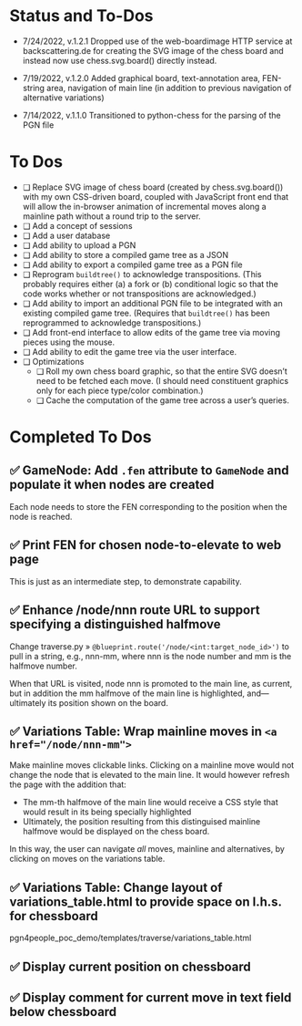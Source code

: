 # Status and To-Dos

* 7/24/2022, v.1.2.1 Dropped use of the web-boardimage HTTP service at backscattering.de for creating the SVG image of the chess board
and instead now use chess.svg.board() directly instead.
* 7/19/2022, v.1.2.0 Added graphical board, text-annotation area, FEN-string area, navigation of main line (in 
addition to previous navigation of alternative variations)

* 7/14/2022, v.1.1.0 Transitioned to python-chess for the parsing of the PGN file

# To Dos
* ❑ Replace SVG image of chess board (created by chess.svg.board()) with my own CSS-driven board, coupled with JavaScript
front end that will allow the in-browser animation of incremental moves along a mainline path without a round trip to the
server.
* ❑ Add a concept of sessions
* ❑ Add a user database
* ❑ Add ability to upload a PGN
* ❑ Add ability to store a compiled game tree as a JSON
* ❑ Add ability to export a compiled game tree as a PGN file
* ❑ Reprogram `buildtree()` to acknowledge transpositions. (This probably requires either (a) a fork or (b) conditional logic so that the code works whether or not transpositions are acknowledged.)
* ❑ Add ability to import an additional PGN file to be integrated with an existing compiled game tree. (Requires that `buildtree()` has been reprogrammed to acknowledge transpositions.)
* ❑ Add front-end interface to allow edits of the game tree via moving pieces using the mouse.
* ❑ Add ability to edit the game tree via the user interface.
* ❑ Optimizations
    * ❑ Roll my own chess board graphic, so that the entire SVG doesn’t need to be fetched each move. (I should need constituent graphics only for each piece type/color combination.)
    * ❑ Cache the computation of the game tree across a user’s queries.


# Completed To Dos
## ✅ GameNode: Add `.fen` attribute to `GameNode` and populate it when nodes are created
Each node needs to store the FEN corresponding to the position when the node is reached.

## ✅ Print FEN for chosen node-to-elevate to web page
This is just as an intermediate step, to demonstrate capability.

## ✅ Enhance /node/nnn route URL to support specifying a distinguished halfmove
Change traverse.py » `@blueprint.route('/node/<int:target_node_id>')` to pull in a string, e.g., nnn-mm, where nnn is 
the node number and mm is the halfmove number.

When that URL is visited, node nnn is promoted to the main line, as current, but in addition the mm halfmove of the
main line is highlighted, and—ultimately its position shown on the board.

## ✅ Variations Table: Wrap mainline moves in `<a href="/node/nnn-mm">`
Make mainline moves clickable links. Clicking on a mainline move would not change the node that is elevated to the 
main line. It would however refresh the page with the addition that:
* The mm-th halfmove of the main line would receive a CSS style that would result in its being specially highlighted
* Ultimately, the position resulting from this distinguised mainline halfmove would be displayed on the chess board.

In this way, the user can navigate *all* moves, mainline and alternatives, by clicking on moves on the variations table.

## ✅ Variations Table: Change layout of variations_table.html to provide space on l.h.s. for chessboard
pgn4people_poc_demo/templates/traverse/variations_table.html

## ✅ Display current position on chessboard

## ✅ Display comment for current move in text field below chessboard